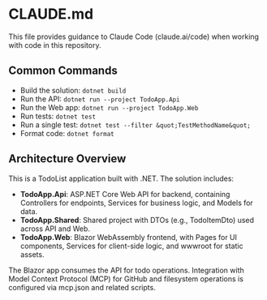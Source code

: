 # CLAUDE.md

This file provides guidance to Claude Code (claude.ai/code) when working with code in this repository.

## Common Commands

- Build the solution: `dotnet build`
- Run the API: `dotnet run --project TodoApp.Api`
- Run the Web app: `dotnet run --project TodoApp.Web`
- Run tests: `dotnet test`
- Run a single test: `dotnet test --filter &quot;TestMethodName&quot;`
- Format code: `dotnet format`

## Architecture Overview

This is a TodoList application built with .NET. The solution includes:
- **TodoApp.Api**: ASP.NET Core Web API for backend, containing Controllers for endpoints, Services for business logic, and Models for data.
- **TodoApp.Shared**: Shared project with DTOs (e.g., TodoItemDto) used across API and Web.
- **TodoApp.Web**: Blazor WebAssembly frontend, with Pages for UI components, Services for client-side logic, and wwwroot for static assets.

The Blazor app consumes the API for todo operations. Integration with Model Context Protocol (MCP) for GitHub and filesystem operations is configured via mcp.json and related scripts.